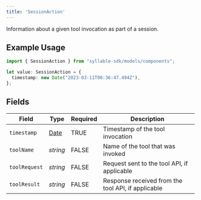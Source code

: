 ```yaml
---
title: 'SessionAction'
---
```


Information about a given tool invocation as part of a session.

## Example Usage

```typescript
import { SessionAction } from "syllable-sdk/models/components";

let value: SessionAction = {
  timestamp: new Date("2023-03-11T06:36:47.494Z"),
};
```

## Fields

| Field                                                                                         | Type                                                                                          | Required                                                                                      | Description                                                                                   |
| --------------------------------------------------------------------------------------------- | --------------------------------------------------------------------------------------------- | --------------------------------------------------------------------------------------------- | --------------------------------------------------------------------------------------------- |
| `timestamp`                                                                                   | [Date](https://developer.mozilla.org/en-US/docs/Web/JavaScript/Reference/Global_Objects/Date) | TRUE                                                                            | Timestamp of the tool invocation                                                              |
| `toolName`                                                                                    | *string*                                                                                      | FALSE                                                                            | Name of the tool that was invoked                                                             |
| `toolRequest`                                                                                 | *string*                                                                                      | FALSE                                                                            | Request sent to the tool API, if applicable                                                   |
| `toolResult`                                                                                  | *string*                                                                                      | FALSE                                                                            | Response received from the tool API, if applicable                                            |